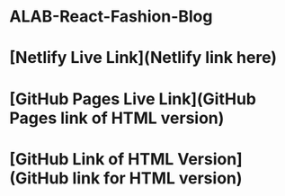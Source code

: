 # ALAB-React-Fashion-Blog

# [Netlify Live Link](Netlify link here)
# [GitHub Pages Live Link](GitHub Pages link of HTML version)
# [GitHub Link of HTML Version](GitHub link for HTML version)